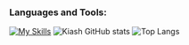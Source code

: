 ### **Languages and Tools:**  
[![My Skills](https://skills.thijs.gg/icons?i=html,css,tailwind,js,react,vite,ts,next,django,nodejs,mongodb,firebase,git,github,vscode,flask,pytorch,mysql,postman,stackoverflow&perline=13)](#)
![Kiash GitHub stats](https://github-readme-stats.vercel.app/api?username=kiash254&theme=dark&show_icons=true)
![Top Langs](https://github-readme-stats.vercel.app/api/top-langs/?username=kiash254&hide_progress=true)
